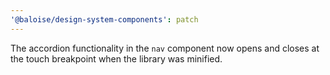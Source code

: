 ```yaml
---
'@baloise/design-system-components': patch
---
```


The accordion functionality in the `nav` component now opens and closes at the touch breakpoint when the library was minified.
